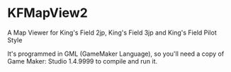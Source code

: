 # KFMapView2
A Map Viewer for King's Field 2jp, King's Field 3jp and King's Field Pilot Style

It's programmed in GML (GameMaker Language), so you'll need a copy of Game Maker: Studio 1.4.9999 to compile and run it.
